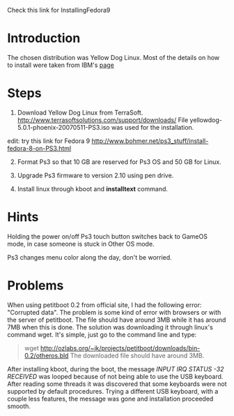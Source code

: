 Check this link for InstallingFedora9

# Introduction #

The chosen distribution was Yellow Dog Linux. Most of the details on how to install were taken from IBM's [page](http://www.ibm.com/developerworks/power/library/pa-linuxps3-1/)


# Steps #

1. Download Yellow Dog Linux from TerraSoft. http://www.terrasoftsolutions.com/support/downloads/
File yellowdog-5.0.1-phoenix-20070511-PS3.iso was used for the installation.

edit: try this link for Fedora 9 http://www.bohmer.net/ps3_stuff/install-fedora-8-on-PS3.html

2. Format Ps3 so that 10 GB are reserved for Ps3 OS and 50 GB for Linux.

3. Upgrade Ps3 firmware to version 2.10 using pen drive.

4. Install linux through kboot and **installtext** command.

# Hints #

Holding the power on/off Ps3 touch button switches back to GameOS mode, in case someone is stuck in Other OS mode.

Ps3 changes menu color along the day, don't be worried.

# Problems #

When using petitboot 0.2 from official site, I had the following error:
"Corrupted data". The problem is some kind of error with browsers or with the server of petitboot. The file should have around 3MB while it has around 7MB when this is done. The solution was downloading it through linux's command wget. It's simple, just go to the command line and type:
> wget http://ozlabs.org/~jk/projects/petitboot/downloads/bin-0.2/otheros.bld
The downloaded file should have around 3MB.

After installing kboot, during the boot, the message
_INPUT IRQ STATUS -32 RECEIVED_ was looped because of not being able to use the USB keyboard. After reading some threads it was discovered that some keyboards were not supported by default procedures. Trying a different USB keyboard, with a couple less features, the message was gone and installation proceeded smooth.